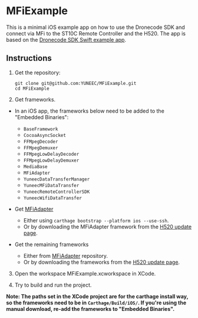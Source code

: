 # MFiExample

This is a minimal iOS example app on how to use the Dronecode SDK and connect via MFi to the ST10C Remote Controller and the H520.
The app is based on the [Dronecode SDK Swift example app](https://github.com/Dronecode/DronecodeSDK-Swift-Example). 

## Instructions

1. Get the repository:
   ```
   git clone git@github.com:YUNEEC/MFiExample.git
   cd MFiExample
   ```

2. Get frameworks.    
   
* In an iOS app, the frameworks below need to be added to the "Embedded Binaries":

   - `BaseFramework`
   - `CocoaAsyncSocket`
   - `FFMpegDecoder`
   - `FFMpegDemuxer`
   - `FFMpegLowDelayDecoder`
   - `FFMpegLowDelayDemuxer`
   - `MediaBase`
   - `MFiAdapter`
   - `YuneecDataTransferManager`
   - `YuneecMFiDataTransfer`
   - `YuneecRemoteControllerSDK`
   - `YuneecWifiDataTransfer`
   
 * Get [MFiAdapter](https://github.com/YUNEEC/Yuneec-MFiAdapter/) 
   - Either using `carthage bootstrap --platform ios --use-ssh`.
   - Or by downloading the MFiAdapter framework from the [H520 update page](https://d3qzlqwby7grio.cloudfront.net/H520/index).     
     
 * Get the remaining frameworks
   - Either from [MFiAdapter](https://github.com/YUNEEC/Yuneec-MFiAdapter/) repository.
   - Or by downloading the frameworks from the [H520 update page](https://d3qzlqwby7grio.cloudfront.net/H520/index).

3. Open the workspace MFiExample.xcworkspace in XCode.

4. Try to build and run the project.

**Note: The paths set in the XCode project are for the carthage install way, so the frameworks need to be in `Carthage/Build/iOS/`. If you're using the manual download, re-add the frameworks to "Embedded Binaries".**
